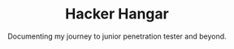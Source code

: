 ---
layout: home          
title: Hacker Hangar
subtitle: Documenting my journey to junior penetration tester and beyond.
paginate: true        
---